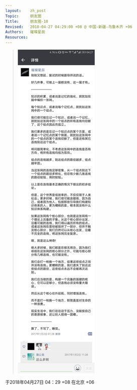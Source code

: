 ```yaml
---
layout:    zh_post
Topic:     朋友圈
Title:     朋友圈-10
Revised:   2018-04-27 04:29:00 +08 @ 中国-新疆-乌鲁木齐 +06
Authors:   璀璨星辰
Resources:
---
```


> ![max-width: 360px;](figures/2017-01-02T01-28-00+08.svg)

于2018年04月27日 04：29 +08 在北京 +06
